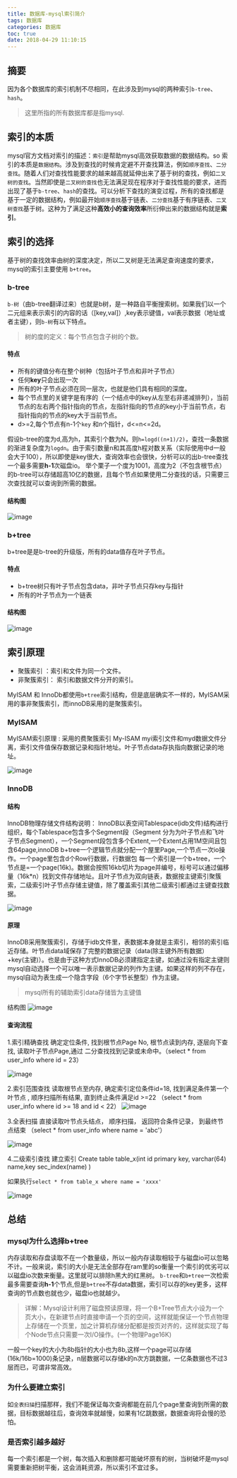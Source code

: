 ```yaml
---
title: 数据库-mysql索引简介
tags: 数据库
categories: 数据库
toc: true
date: 2018-04-29 11:10:15
---
```



## 摘要
因为各个数据库的索引机制不尽相同，在此涉及到mysql的两种索引`b-tree`、`hash`。

> 这里所指的所有数据库都是指mysql.

## 索引的本质

mysql官方文档对索引的描述：`索引`是帮助mysql高效获取数据的数据结构。so 索引的本质是`数据结构`。涉及到查找的时候肯定避不开查找算法，例如`顺序查找`、`二分查找`。随着人们对查找性能要求的越来越高就延伸出来了基于树的查找，例如`二叉树的查找`。当然即使是`二叉树的查找`也无法满足现在程序对于查找性能的要求，进而出现了基于`b-tree`、`hash`的查找。可以分析下查找的演变过程，所有的查找都是基于一定的数据结构，例如最开始`顺序查找`基于链表、`二分查找`基于有序链表、`二叉树查找`基于树。这种为了满足这种**高效小的查询效率**所衍伸出来的数据结构就是**索引**。

## 索引的选择

基于树的查找效率由树的深度决定，所以二叉树是无法满足查询速度的要求，mysql的索引主要使用 `b+tree`。

### b-tree

`b-树`（由b-tree翻译过来）也就是b树，是一种路自平衡搜索树。如果我们以一个二元组来表示索引的内容的话（[key,val]）,key表示键值，val表示数据（地址或者主键），则`b-树`有以下特点。

> 树的度的定义：每个节点包含子树的个数。
#### 特点
- 所有的键值分布在整个树种（包括叶子节点和非叶子节点）
- 任何**key**只会出现一次
- 所有的叶子节点必须在同一层次，也就是他们具有相同的深度。
- 每个节点里的关键字是有序的（一个结点中的key从左至右非递减排列），当前节点的左右两个指针指向的节点，左指针指向的节点的key小于当前节点，右指针指向的节点的key大于当前节点。
- d>=2,每个节点有n-1个`key` 和n个指针，d<=n<=2d。

假设b-tree的度为d,高为h，其索引个数为N。则`h=logd((n+1)/2)`，查找一条数据的渐进复杂度为`logdn`。由于索引数量n和其高度h程对数关系（实际使用中d一般会大于100），所以即使是key很大，查询效率也会很快，分析可以的出b-tree查找一个最多需要**h-1**次磁盘io。
举个栗子一个度为1001，高度为2（不包含根节点）的b-tree可以存储超高10亿的数据，且每个节点如果使用二分查找的话，只需要三次查找就可以查询到所需的数据。

#### 结构图
![image](/photo/img/数据库索引/b-tree.png)

### b+tree

b+tree是是b-tree的升级版，所有的data值存在叶子节点。

#### 特点
- b+tree树只有叶子节点包含data，非叶子节点只存key与指针
- 所有的叶子节点为一个链表

#### 结构图
![image](/photo/img/数据库索引/b+tree.png)

## 索引原理

- 聚簇索引 ：索引和文件为同一个文件。
- 非聚簇索引： 索引和数据文件分开的索引。

MyISAM 和 InnoDb都使用`b+tree`索引结构，但是底层确实不一样的，MyISAM采用的事非聚簇索引，而innoDB采用的是聚簇索引。

### MyISAM
MyISAM索引原理 : 采用的费聚簇索引 My-ISAM myi索引文件和myd数据文件分离，索引文件值保存数据记录和指针地址。叶子节点data存执指向数据记录的地址。

![image](/photo/img/数据库索引/MyISAM.png)

### InnoDB

#### 结构

InnoDB物理存储文件结构说明：
InnoDB以表空间Tablespace(idb文件)结构进行组织，每个Tablespace包含多个Segment段（Segment 分为为叶子节点和飞叶子节点Segment），一个Segment段包含多个Extent,一个Extent占用1M空间且包含64page,innoDB b+tree一个逻辑节点就分配一个屋里Page,一个节点一次io操作。一个page里包含d个Row行数据，行数据包
每一个索引是一个b+tree，一个节点是=一个page(16k)。数据会按照16kb切片为page并编号，标号可以通过偏移量（16k*n）找到文件存储地址。且叶子节点为双向链表，数据按主键索引聚簇索，二级索引叶子节点存储主键值，除了覆盖索引其他二级索引都通过主键查找数据。

![image](/photo/img/数据库索引/InnoDB.png)

#### 原理

InnoDB采用聚簇索引，存储于idb文件里，表数据本身就是主索引，相邻的索引临近存储。叶节点data域保存了完整的数据记录（data(除主键外所有数据）+key(主键)）。也是由于这种方式InnoDB必须建指定主键，如通过没有指定主键则mysql自动选择一个可以唯一表示数据记录的列作为主键。如果这样的列不存在，mysql自动为表生成一个隐含字段（6个字节长整型）作为主键。

> mysql所有的辅助索引data存储皆为主键值

结构图
![image](/photo/img/数据库索引/InnoDB2.png)

#### 查询流程

1.索引精确查找
确定定位条件, 找到根节点Page No, 根节点读到内存, 逐层向下查找, 读取叶子节点Page,通过 二分查找找到记录或未命中。（select * from user_info where id = 23）

![image](/photo/img/数据库索引/精确查找.png)

2.索引范围查找
读取根节点至内存, 确定索引定位条件id=18, 找到满足条件第一个叶节点
, 顺序扫描所有结果, 直到终止条件满足id >=22 （select * from user_info where id >= 18 and id < 22）
![image](/photo/img/数据库索引/范围查找.png)

3.全表扫描
直接读取叶节点头结点， 顺序扫描， 返回符合条件记录， 到最终节点结束
（select * from user_info where name = 'abc'）

![image](/photo/img/数据库索引/扫全表.png)

4.二级索引查找 
建立索引
Create table table_x(int id primary key, varchar(64) name,key sec_index(name) )

如果执行`select * from table_x where name = 'xxxx'`

![image](/photo/img/数据库索引/二级索引查找.png)

## 总结
### mysql为什么选择b+tree

内存读取和存盘读取不在一个数量级，所以一般内存读取相较于与磁盘io可以忽略不计。一般来说，索引的大小是无法全部存在ram里的so衡量一个索引的优劣可以以磁盘io次数来衡量。这里就可以排除h黑大的红黑树。
`b-tree`和`b+tree`一次检索最多需要查询**h-1**个节点,但是`b+tree`不存data数据，索引可以存的key更多，这样查询的节点数也就也少，磁盘io也就越少。


> 详解：Mysql设计利用了磁盘预读原理，将一个B+Tree节点大小设为一个页大小，在新建节点时直接申请一个页的空间，这样就能保证一个节点物理上存储在一个页里，加之计算机存储分配都是按页对齐的，这样就实现了每个Node节点只需要一次I/O操作。(一个物理Page16K)

一般一个key的大小为8b指针的大小也为8b,这样一个page可以存储(16k/16b=1000)条记录，n层数据可以存储k的n次方跳数据，一亿条数据也不过3层而已，可谓非常高效。
### 为什么要建立索引

如`全表扫描`扫描那样，我们不能保证每次查询都能在前几个page里查询到所需的数据，目标数据越往后，查询效率就越慢，如果有1亿跳数据，数据查询将会慢的恐怕。

### 是否索引越多越好

每一个索引都是一个树，每次插入和删除都可能破坏原有的树，当树破坏是mysql需要重新把树平衡，这会消耗资源，所以索引不宜过多。